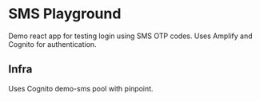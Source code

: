 # SMS Playground
Demo react app for testing login using SMS OTP codes. Uses Amplify and Cognito for authentication.

## Infra
Uses Cognito demo-sms pool with pinpoint.
